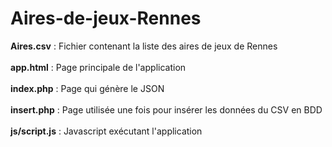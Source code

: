 # Aires-de-jeux-Rennes

<b>Aires.csv</b> : Fichier contenant la liste des aires de jeux de Rennes<br><br>
<b>app.html</b> : Page principale de l'application<br><br>
<b>index.php</b> : Page qui génère le JSON<br><br>
<b>insert.php</b> : Page utilisée une fois pour insérer les données du CSV en BDD<br><br>
<b>js/script.js</b> : Javascript exécutant l'application<br><br>
